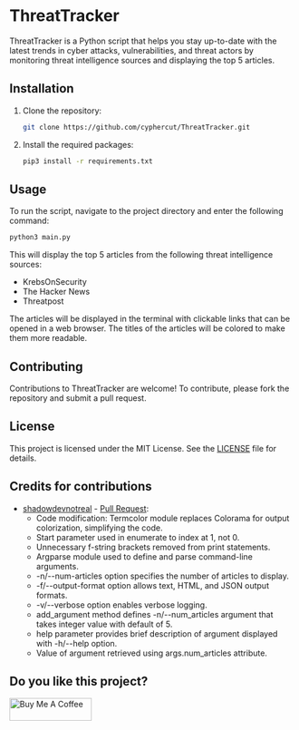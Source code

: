 # ThreatTracker

ThreatTracker is a Python script that helps you stay up-to-date with the latest trends in cyber attacks, vulnerabilities, and threat actors by monitoring threat intelligence sources and displaying the top 5 articles.

## Installation

1. Clone the repository:

   ```bash
   git clone https://github.com/cyphercut/ThreatTracker.git
   ```

2. Install the required packages:
   ```bash
   pip3 install -r requirements.txt
   ```

## Usage
To run the script, navigate to the project directory and enter the following command:
   ```bash
   python3 main.py
   ```

This will display the top 5 articles from the following threat intelligence sources:

- KrebsOnSecurity
- The Hacker News
- Threatpost

The articles will be displayed in the terminal with clickable links that can be opened in a web browser. The titles of the articles will be colored to make them more readable.

## Contributing
Contributions to ThreatTracker are welcome! To contribute, please fork the repository and submit a pull request.

## License
This project is licensed under the MIT License. See the [LICENSE](LICENSE) file for details.

## Credits for contributions

- [shadowdevnotreal](https://github.com/shadowdevnotreal) - [Pull Request](https://github.com/cyphercut/ThreatTracker/pull/1): 
   - Code modification: Termcolor module replaces Colorama for output colorization, simplifying the code.
   - Start parameter used in enumerate to index at 1, not 0.
   - Unnecessary f-string brackets removed from print statements.
   - Argparse module used to define and parse command-line arguments.
   - -n/--num-articles option specifies the number of articles to display.
   - -f/--output-format option allows text, HTML, and JSON output formats.
   - -v/--verbose option enables verbose logging.
   - add_argument method defines -n/--num_articles argument that takes integer value with default of 5.
   - help parameter provides brief description of argument displayed with -h/--help option.
   - Value of argument retrieved using args.num_articles attribute.
  
## Do you like this project?
<a href="https://www.buymeacoffee.com/cyphercut" target="_blank"><img src="https://cdn.buymeacoffee.com/buttons/v2/default-blue.png" alt="Buy Me A Coffee" style="height: 40px !important;width: 145px !important;" ></a>

